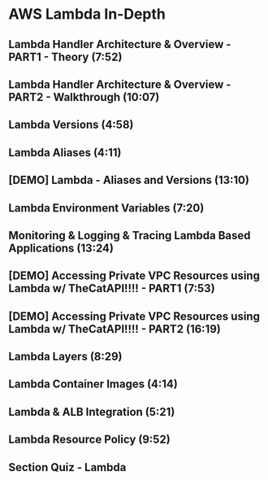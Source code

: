 # AWS Lambda In-Depth

## Lambda Handler Architecture & Overview - PART1 - Theory (7:52)

## Lambda Handler Architecture & Overview - PART2 - Walkthrough (10:07)

## Lambda Versions (4:58)

## Lambda Aliases (4:11)

## [DEMO] Lambda - Aliases and Versions (13:10)

## Lambda Environment Variables (7:20)

## Monitoring & Logging & Tracing Lambda Based Applications (13:24)

## [DEMO] Accessing Private VPC Resources using Lambda w/ TheCatAPI!!!! - PART1 (7:53)

## [DEMO] Accessing Private VPC Resources using Lambda w/ TheCatAPI!!!! - PART2 (16:19)

## Lambda Layers (8:29)

## Lambda Container Images (4:14)

## Lambda & ALB Integration (5:21)

## Lambda Resource Policy (9:52)

## Section Quiz - Lambda
